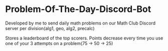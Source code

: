 # Problem-Of-The-Day-Discord-Bot

Developed by me to send daily math problems on our Math Club Discord server per division(alg1, geo, alg2, precalc)

Stores a leaderboard of the top scorers. Points decrease every time you use one of your 3 attempts on a problem(75 -> 50 -> 25)

